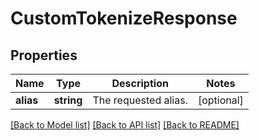 # CustomTokenizeResponse

## Properties
Name | Type | Description | Notes
------------ | ------------- | ------------- | -------------
**alias** | **string** | The requested alias. | [optional] 

[[Back to Model list]](../../README.md#documentation-for-models) [[Back to API list]](../../README.md#documentation-for-api-endpoints) [[Back to README]](../../README.md)

